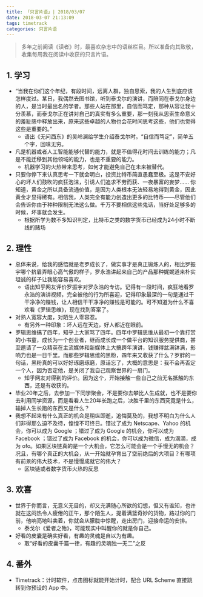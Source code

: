 ```yaml
---
title: 「只言片语」| 2018/03/07
date: 2018-03-07 21:13:09
tags: timetrack
categories: 只言片语
---
```


> 多年之前阅读《读者》时，最喜欢杂志中的语丝栏目。所以准备向其致敬，收集每周我在阅读中收获的只言片语。

## 1. 学习

- “当我在你们这个年纪，有段时间，远离人群，独自思索，我的人生到底应该怎样度过。某日，我偶然去图书馆，听到泰戈尔的演讲，而陪同在泰戈尔身边的人，是当时最出名的学者。那些人站在那里，自信而笃定，那种从容让我十分羡慕，而泰戈尔正在讲对自己的真实有多么重要，那一刻我从思索生命意义的羞耻感中释放出来，原来这些卓越的人物也会花时间思考这些，他们也觉得这些是重要的。”
    - 语出《无问西东》的吴岭澜给学生介绍泰戈尔时。“自信而笃定”，简单五个字，回味无穷。
- 凡是机器或者人工智能能够代替的能力，就是不值得花时间去训练的能力；凡是不能迁移到其他领域的能力，也是不重要的能力。
    - 机器学习的火热带来思考，如何才能避免自己在未来被替代。
- 只要你停下来认真思考一下就会明白，投资比特币简直愚蠢至极。这是不安好心的坏人们鼓吹的疯狂泡沫，引诱人们追求不劳而获、一夜暴富的妄梦…… 你知道，黄金之所以具备流通价值，是因为人类根本无法轻易地得到黄金，因此黄金才显得稀有。相信我，人类完全有能力创造出更多的比特币——尽管他们会告诉你由于种种限制无法这么做。千万不要相信这些鬼话，当好处足够多的时候，坏事就会发生。
    - 根据所学为数不多知识判定，比特币之类的数字货币已经成为24小时不断线的赌场
    
## 2. 理性

- 总体来说，给我的感悟就是老罗成长了，做实事才是真正锻炼人的，相比罗振宇哪个挤眉弄眼心高气傲的样子，罗永浩讲起来自己的产品那种娓娓道来朴实坦诚的样子让我能容易喜欢。
    - 语出知乎网友评价罗振宇对罗永浩的专访。记得有一段时间，疯狂地看罗永浩的演讲视频，完全被他的行为所喜迎，记得印象最深的一句是通过干干净净的赚钱，让人相信干干净净的赚钱是可能的。可不知道为什么不喜欢看《罗辑思维》，现在找到答案了。
- 对熟人宽容大度，对陌生人零容忍。
    - 有另外一种印象：坏人远在天边，好人都近在眼前。
- 罗辑思维搞了四年，知乎上大家骂了四年。四年中罗辑思维从最初一个靠打赏的小书童，成长为一个创业者，继而成长成一个做平台的知识服务提供商，甚至邀请了一众精英在主流媒体和新媒体上大搞跨年演讲，钱赚得盆满钵满，影响力也是一日千里。而那些罗辑思维的黑粉，四年来又收获了什么？罗胖的一句话，黑粉真的可以好好琢磨琢磨，原话忘了，大概的意思是：我不会再否定一个人，因为否定他，是关闭了我自己观察世界的一扇门。
    - 知乎网友对得到的评价。因为这个，开始接触一些自己之前无名抵触的东西，还是有收获的。
- 毕业20年之后，去参加一下同学聚会，不是要你去攀比人生成就，也不是要你去利用同学资源，而是看看人生20年长跑之后，决胜千里的东西究竟是什么，输掉人生长跑的东西又是什么？
- 我想不起来有什么真正的机会是稍纵即逝，追悔莫及的，我想不明白为什么人们非得那么迫不及待，惶惶不可终日。错过了成为 Netscape、Yahoo 的机会，你可以成为 Google ；错过了成为 Google 的机会，你可以成为 Facebook ；错过了成为 Facebook 的机会，你可以成为微信，成为滴滴，成为 ofo。如果区块链真的是一个大机会，它怎么可能会是一个手慢无的机会？况且，有哪个真正的大机会，从一开始就孕育出了空前绝后的大项目？有哪项有前景的伟大技术，不是慢慢成就它的伟大？
    - 区块链或者数字货币火热的反思

## 3. 欢喜

- 世界于你而言，无意义无目的，却又充满随心所欲的幻想，但又有谁知，也许就在这闷热令人疲倦的正午，那个陌生人，提着满篮奇妙的货物，路过你的门前，他响亮地叫卖着，你就会从朦胧中惊醒，走出房门，迎接命运的安排。
    - 泰戈尔《爱者之殆》，可能现实中叫醒你的就是你自己。
- 好看的皮囊是确实好看，有趣的灵魂是自以为有趣。
    - 取“好看的皮囊千篇一律，有趣的灵魂独一无二”之反
    
## 4. 番外

- Timetrack：计时软件，点击图标就能开始计时，配合 URL Scheme 直接跳转到你预设的 App 中。



